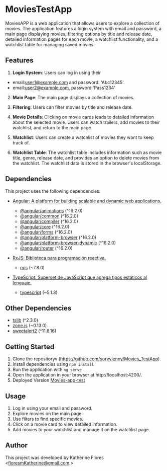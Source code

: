 # MoviesTestApp

MoviesAPP is a web application that allows users to explore a collection of movies. The application features a login system with email and password, a main page displaying movies, filtering options by title and release date, detailed information pages for each movie, a watchlist functionality, and a watchlist table for managing saved movies.

## Features
1. **Login System**: Users can log in using their
- email:<user1@example.com> and password: 'Abc12345'.
- email:<user2@example.com>, password:'Pass1234'

2. **Main Page**: The main page displays a collection of movies.

3. **Filtering**: Users can filter movies by title and release date.

4. **Movie Details**: Clicking on movie cards leads to detailed information about the selected movie. Users can watch trailers, add movies to their watchlist, and return to the main page.

5. **Watchlist**: Users can create a watchlist of movies they want to keep track of.

6. **Watchlist Table**: The watchlist table includes information such as movie title, genre, release date, and provides an option to delete movies from the watchlist. The watchlist data is stored in the browser's localStorage.

## Dependencies

This project uses the following dependencies:

- [Angular: A platform for building scalable and dynamic web applications.](https://angular.io/)
  - [@angular/animations](https://angular.io/api/animations) (^16.2.0)
  - [@angular/common](https://angular.io/api/common) (^16.2.0)
  - [@angular/compiler](https://angular.io/api/compiler) (^16.2.0)
  - [@angular/core](https://angular.io/api/core) (^16.2.0)
  - [@angular/forms](https://angular.io/api/forms) (^16.2.0)
  - [@angular/platform-browser](https://angular.io/api/platform-browser) (^16.2.0)
  - [@angular/platform-browser-dynamic](https://angular.io/api/platform-browser-dynamic) (^16.2.0)
  - [@angular/router](https://angular.io/api/router) (^16.2.0)

- [RxJS: Biblioteca para programación reactiva.](https://rxjs.dev/)
  - [rxjs](https://rxjs.dev/) (~7.8.0)
- [TypeScript: Superset de JavaScript que agrega tipos estáticos al lenguaje.](https://www.typescriptlang.org/)
  - [typescript](https://www.typescriptlang.org/) (~5.1.3)

## Other Dependencies

- [tslib](https://www.npmjs.com/package/tslib) (^2.3.0)
- [zone.js](https://github.com/angular/zone.js) (~0.13.0)
- [sweetalert2](https://github.com/sweetalert2/sweetalert2) (^11.6.16)

## Getting Started
1. Clone the repositoryv (https://github.com/sorvylenny/Movies_TestApp).
2. Install dependencies using `npm install ` 
3. Run the application with  `ng serve`
4. Open the application in your browser at http://localhost:4200/.
5. Deployed Version [Movies-app-test](https://sorvylenny.github.io/Movies_TestApp/#/login)

##  Usage
1. Log in using your email and password.
2. Explore movies on the main page.
3. Use filters to find specific movies.
4. Click on a movie card to view detailed information.
5. Add movies to your watchlist and manage it on the watchlist page.

## Author
This project was developed by Katherine Flores <floresmKatherine@gmail.com.>
